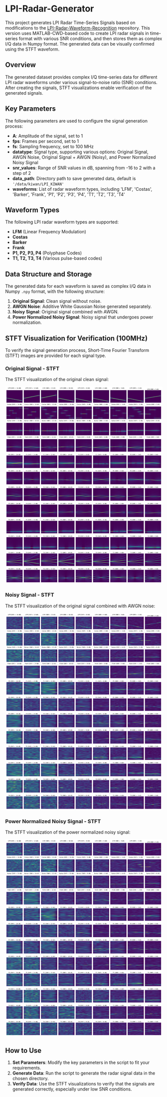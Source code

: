 
# LPI-Radar-Generator

This project generates LPI Radar Time-Series Signals based on modifications to the [LPI-Radar-Waveform-Recognition](https://github.com/vannguyentoan/LPI-Radar-Waveform-Recognition) repository. This version uses MATLAB-CWD-based code to create LPI radar signals in time-series format with various SNR conditions, and then stores them as complex I/Q data in Numpy format. The generated data can be visually confirmed using the STFT waveform.

## Overview

The generated dataset provides complex I/Q time-series data for different LPI radar waveforms under various signal-to-noise ratio (SNR) conditions. After creating the signals, STFT visualizations enable verification of the generated signals.

## Key Parameters

The following parameters are used to configure the signal generation process:

- **A**: Amplitude of the signal, set to 1
- **fps**: Frames per second, set to 1
- **fs**: Sampling frequency, set to 100 MHz
- **datatype**: Signal type, supporting various options: Original Signal, AWGN Noise, Original Signal + AWGN (Noisy), and Power Normalized Noisy Signal
- **snr_values**: Range of SNR values in dB, spanning from -16 to 2 with a step of 2
- **data_path**: Directory path to save generated data, default is `'/data/kiwan/LPI_KIWAN'`
- **waveforms**: List of radar waveform types, including 'LFM', 'Costas', 'Barker', 'Frank', 'P1', 'P2', 'P3', 'P4', 'T1', 'T2', 'T3', 'T4'

## Waveform Types

The following LPI radar waveform types are supported:
- **LFM** (Linear Frequency Modulation)
- **Costas**
- **Barker**
- **Frank**
- **P1, P2, P3, P4** (Polyphase Codes)
- **T1, T2, T3, T4** (Various pulse-based codes)

## Data Structure and Storage

The generated data for each waveform is saved as complex I/Q data in Numpy `.npy` format, with the following structure:

1. **Original Signal**: Clean signal without noise.
2. **AWGN Noise**: Additive White Gaussian Noise generated separately.
3. **Noisy Signal**: Original signal combined with AWGN.
4. **Power Normalized Noisy Signal**: Noisy signal that undergoes power normalization.

## STFT Visualization for Verification (100MHz)

To verify the signal generation process, Short-Time Fourier Transform (STFT) images are provided for each signal type.

### Original Signal - STFT

The STFT visualization of the original clean signal:

![Original Signal STFT](./assets/Signal_STFT.png)

### Noisy Signal - STFT

The STFT visualization of the original signal combined with AWGN noise:

![Noisy Signal STFT](./assets/Noisy_STFT.png)

### Power Normalized Noisy Signal - STFT

The STFT visualization of the power normalized noisy signal:

![Power Normalized Noisy Signal STFT](./assets/pwnNoisy_STFT.png)

## How to Use

1. **Set Parameters**: Modify the key parameters in the script to fit your requirements.
2. **Generate Data**: Run the script to generate the radar signal data in the chosen directory.
3. **Verify Data**: Use the STFT visualizations to verify that the signals are generated correctly, especially under low SNR conditions.
